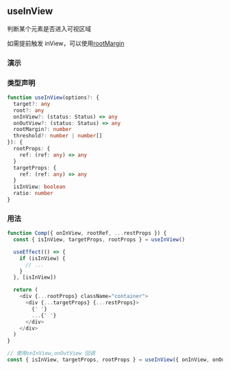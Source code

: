 ## useInView

判断某个元素是否进入可视区域

如需提前触发 inView，可以使用[rootMargin](https://developer.mozilla.org/zh-CN/docs/Web/API/Intersection_Observer_API)

### 演示

<code src="./demo.tsx"></code>

### 类型声明

```typescript
function useInView(options?: {
  target?: any
  root?: any
  onInView?: (status: Status) => any
  onOutView?: (status: Status) => any
  rootMargin?: number
  threshold?: number | number[]
}): {
  rootProps: {
    ref: (ref: any) => any
  }
  targetProps: {
    ref: (ref: any) => any
  }
  isInView: boolean
  ratio: number
}
```

### 用法

```javascript
function Comp({ onInView, rootRef, ...restProps }) {
  const { isInView, targetProps, rootProps } = useInView()

  useEffect(() => {
    if (isInView) {
      // ...
    }
  }, [isInView])

  return (
    <div {...rootProps} className="container">
      <div {...targetProps} {...restProps}>
        {' '}
        ...{' '}
      </div>
    </div>
  )
}
```

```javascript
// 使用onInView,onOutView 回调
const { isInView, targetProps, rootProps } = useInView({ onInView, onOutView })
```

